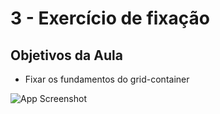 # 3 - Exercício de fixação

## Objetivos da Aula

- Fixar os fundamentos do grid-container

![App Screenshot](https://onebitcode.notion.site/image/https%3A%2F%2Fs3-us-west-2.amazonaws.com%2Fsecure.notion-static.com%2F4846e3ce-3dc7-4758-b9bb-8986b472fcff%2FUntitled.png?id=b0f4ad43-4bab-4a25-8bac-e250096b8ab1&table=block&spaceId=6e5271d8-2f68-42f5-aa75-5978bbff47fa&width=2000&userId=&cache=v2)